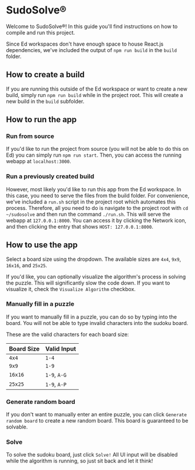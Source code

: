 # SudoSolve®

Welcome to SudoSolve®! In this guide you'll find instructions on how to compile and run this project.

Since Ed workspaces don't have enough space to house React.js dependencies, we've included the output of `npm run build` in the `build` folder.

## How to create a build

If you are running this outside of the Ed workspace or want to create a new build, simply run `npm run build` while in the project root. This will create a new build in the `build` subfolder.

## How to run the app

### Run from source

If you'd like to run the project from source (you will not be able to do this on Ed) you can simply run `npm run start`. Then, you can access the running webapp at `localhost:3000`.

### Run a previously created build

However, most likely you'd like to run this app from the Ed workspace. In this case, you need to serve the files from the build folder. For convenience, we've included a `run.sh` script in the project root which automates this process. Therefore, all you need to do is navigate to the project root with `cd ~/sudosolve` and then run the command `./run.sh`. This will serve the webapp at `127.0.0.1:8000`. You can access it by clicking the Network icon, and then clicking the entry that shows `HOST: 127.0.0.1:8000`.

## How to use the app

Select a board size using the dropdown. The available sizes are `4x4`, `9x9`, `16x16`, and `25x25`.

If you'd like, you can optionally visualize the algorithm's process in solving the puzzle. This will significantly slow the code down. If you want to visualize it, check the `Visualize Algorithm` checkbox.

### Manually fill in a puzzle

If you want to manually fill in a puzzle, you can do so by typing into the board. You will not be able to type invalid characters into the sudoku board.

These are the valid characters for each board size:

| Board Size | Valid Input  |
| ---------- | ------------ |
| `4x4`      | `1-4`        |
| `9x9`      | `1-9`        |
| `16x16`    | `1-9`, `A-G` |
| `25x25`    | `1-9`, `A-P` |

### Generate random board

If you don't want to manually enter an entire puzzle, you can click `Generate random board` to create a new random board. This board is guaranteed to be solvable.

### Solve

To solve the sudoku board, just click `Solve!` All UI input will be disabled while the algorithm is running, so just sit back and let it think!
